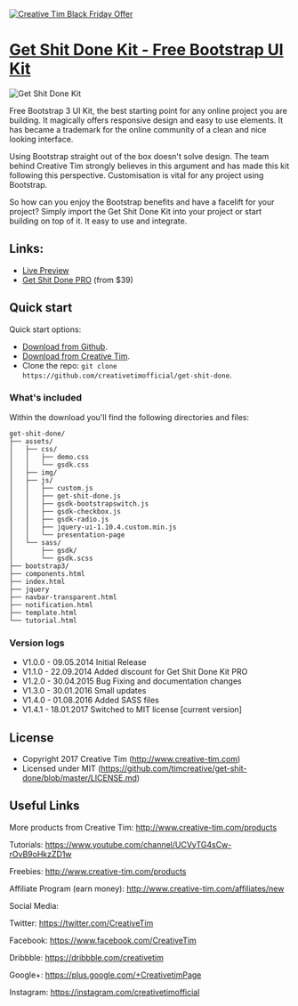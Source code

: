 <a href="https://www.creative-tim.com/campaign?utm_medium=social&utm_source=github&utm_campaign=bf-readme-2020">
<img border="0" alt="Creative Tim Black Friday Offer" src="https://s3.amazonaws.com/creativetim_bucket/tim_static_images/bf-github-banner.png" >
</a>



# [Get Shit Done Kit - Free Bootstrap UI Kit](http://demos.creative-tim.com/get-shit-done/index.html)

![Get Shit Done Kit](http://s3.amazonaws.com/creativetim_bucket/products/17/original/GSDK_thumbnail3.png?1431435570 "Get Shit Done Kit")

Free Bootstrap 3 UI Kit, the best starting point for any online project you are building. It magically offers responsive design and easy to use elements. It has became a trademark for the online community of a clean and nice looking interface.

Using Bootstrap straight out of the box doesn't solve design. The team behind Creative Tim strongly believes in this argument and has made this kit following this perspective. Customisation is vital for any project using Bootstrap.

So how can you enjoy the Bootstrap benefits and have a facelift for your project? Simply import the Get Shit Done Kit into your project or start building on top of it. It easy to use and integrate.


## Links:

+ [Live Preview](http://demos.creative-tim.com/get-shit-done/index.html)
+ [Get Shit Done PRO](http://gsdk.creative-tim.com/) (from $39)

## Quick start

Quick start options:

- [Download from Github](https://github.com/creativetimofficial/get-shit-done).
- [Download from Creative Tim](http://www.creative-tim.com/product/get-shit-done-kit).
- Clone the repo: `git clone https://github.com/creativetimofficial/get-shit-done`.


### What's included

Within the download you'll find the following directories and files:

```
get-shit-done/
├── assets/
│   ├── css/
│   │   ├── demo.css
│   │   └── gsdk.css
│   ├── img/
│   ├── js/
│   │   ├── custom.js
│   │   ├── get-shit-done.js
│   │   ├── gsdk-bootstrapswitch.js
│   │   ├── gsdk-checkbox.js
│   │   ├── gsdk-radio.js
│   │   ├── jquery-ui-1.10.4.custom.min.js
│   │   └── presentation-page
│   └── sass/
│       ├── gsdk/
│       └── gsdk.scss
├── bootstrap3/
├── components.html
├── index.html
├── jquery
├── navbar-transparent.html
├── notification.html
├── template.html
└── tutorial.html

```

### Version logs

- V1.0.0 - 09.05.2014 Initial Release
- V1.1.0 - 22.09.2014 Added discount for Get Shit Done Kit PRO
- V1.2.0 - 30.04.2015 Bug Fixing and documentation changes
- V1.3.0 - 30.01.2016 Small updates
- V1.4.0 - 01.08.2016 Added SASS files
- V1.4.1 - 18.01.2017 Switched to MIT license [current version]

## License

 - Copyright 2017 Creative Tim (http://www.creative-tim.com)
 - Licensed under MIT (https://github.com/timcreative/get-shit-done/blob/master/LICENSE.md)


## Useful Links

More products from Creative Tim: <http://www.creative-tim.com/products>

Tutorials: <https://www.youtube.com/channel/UCVyTG4sCw-rOvB9oHkzZD1w>

Freebies: <http://www.creative-tim.com/products>

Affiliate Program (earn money): <http://www.creative-tim.com/affiliates/new>

Social Media:

Twitter: <https://twitter.com/CreativeTim>

Facebook: <https://www.facebook.com/CreativeTim>

Dribbble: <https://dribbble.com/creativetim>

Google+: <https://plus.google.com/+CreativetimPage>

Instagram: <https://instagram.com/creativetimofficial>
      

